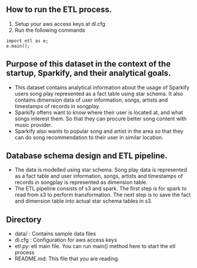 ## How to run the ETL process.
1) Setup your aws access keys at dl.cfg
2) Run the following commands

```
import etl as e;
e.main();
```

## Purpose of this dataset in the context of the startup, Sparkify, and their analytical goals.

 - This dataset contains analytical information about the usage of Sparkify users song play represented as a fact table using star schema. It also contains dimension data of user information, songs, artists and timestamps of records in songplay.
 - Sparkify oftens want to know where their user is located at, and what songs interest them. So that they can procure better song content with music provider.
 - Sparkify also wants to popular song and artist in the area so that they can do song recommendation to their user in similar location.

## Database schema design and ETL pipeline.
 - The data is modelled using star schema. Song play data is represented as a fact table and user information, songs, artists and timestamps of records in songplay is represented as dimension table.
 - The ETL pipeline consists of s3 and spark. The first step is for spark to read from s3 to perform transformation. The next step is to save the fact and dimension table into actual star schema tables in s3.

## Directory

 - data/ : Contains sample data files
 - dl.cfg : Configuration for aws access keys
 - etl.py: etl main file. You can run main() method here to start the etl process
 - README.md: This file that you are reading.